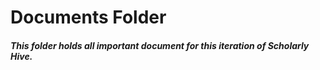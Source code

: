# Documents Folder
##### This folder holds all important document for this iteration of Scholarly Hive.
